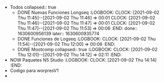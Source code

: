 - Todos
  collapsed:: true
	- DONE Nuevas Funciones Longseq
	  :LOGBOOK:
	  CLOCK: [2021-09-02 Thu 11:45]--[2021-09-02 Thu 11:46] =>  00:01
	  CLOCK: [2021-09-02 Thu 11:46]--[2021-09-02 Thu 11:47] =>  00:01
	  CLOCK: [2021-09-02 Thu 11:47]--[2021-09-02 Thu 11:53] =>  00:06
	  :END:
	  done:: 1630600956139
	  later:: 1630600935774
	- DONE  Funciones de Logseq
	  :LOGBOOK:
	  CLOCK: [2021-09-02 Thu 11:54]--[2021-09-02 Thu 12:00] =>  00:06
	  :END:
	- DONE Mootcomp
	  collapsed:: true
	  :LOGBOOK:
	  CLOCK: [2021-09-02 Thu 12:01]--[2021-09-02 Thu 14:12] =>  02:11
	  :END:
- NOW Paquetes N5 Studio
  :LOGBOOK:
  CLOCK: [2021-09-02 Thu 14:14]
  :END:
- Codigo para worpresV1
-